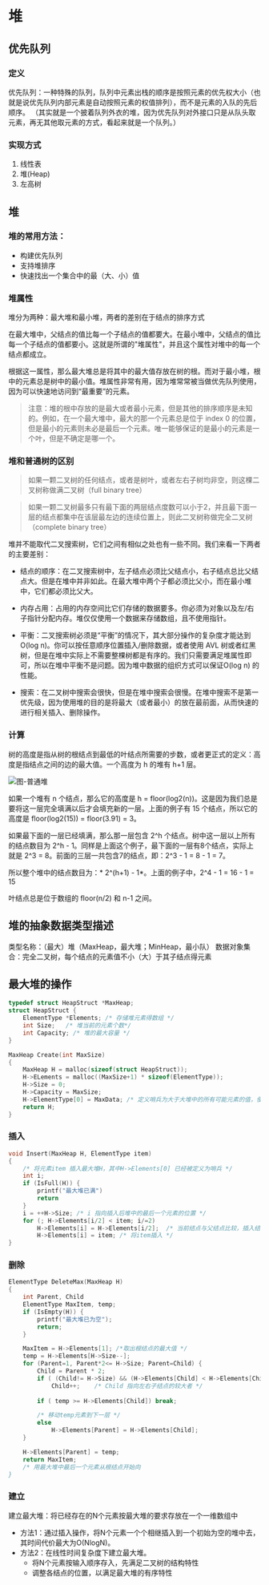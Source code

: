 # 堆

## 优先队列
### 定义
优先队列：一种特殊的队列，队列中元素出栈的顺序是按照元素的优先权大小（也就是说优先队列内部元素是自动按照元素的权值排列），而不是元素的入队的先后顺序。
（其实就是一个披着队列外衣的堆，因为优先队列对外接口只是从队头取元素，再无其他取元素的方式，看起来就是一个队列。）

### 实现方式
1. 线性表
2. 堆(Heap)
3. 左高树

## 堆
### 堆的常用方法：
* 构建优先队列
* 支持堆排序
* 快速找出一个集合中的最（大、小）值

### 堆属性
堆分为两种：最大堆和最小堆，两者的差别在于结点的排序方式

在最大堆中，父结点的值比每一个子结点的值都要大。在最小堆中，父结点的值比每一个子结点的值都要小。这就是所谓的"堆属性"，并且这个属性对堆中的每一个结点都成立。

根据这一属性，那么最大堆总是将其中的最大值存放在树的根。而对于最小堆，根中的元素总是树中的最小值。堆属性非常有用，因为堆常常被当做优先队列使用，因为可以快速地访问到“最重要”的元素。

> 注意：堆的根中存放的是最大或者最小元素，但是其他的排序顺序是未知的。例如，在一个最大堆中，最大的那一个元素总是位于 index 0 的位置，但是最小的元素则未必是最后一个元素。唯一能够保证的是最小的元素是一个叶，但是不确定是哪一个。

### 堆和普通树的区别

> 如果一颗二叉树的任何结点，或者是树叶，或者左右子树均非空，则这棵二叉树称做满二叉树（full binary tree）

> 如果一颗二叉树最多只有最下面的两层结点度数可以小于2，并且最下面一层的结点都集中在该层最左边的连续位置上，则此二叉树称做完全二叉树（complete binary tree）


堆并不能取代二叉搜索树，它们之间有相似之处也有一些不同。我们来看一下两者的主要差别：

* 结点的顺序：在二叉搜索树中，左子结点必须比父结点小，右子结点总比父结点大。但是在堆中并非如此。在最大堆中两个子都必须比父小，而在最小堆中，它们都必须比父大。

* 内存占用：占用的内存空间比它们存储的数据要多。你必须为对象以及左/右子指针分配内存。堆仅仅使用一个数据来存储数组，且不使用指针。

* 平衡：二叉搜索树必须是“平衡”的情况下，其大部分操作的复杂度才能达到O(log n)。你可以按任意顺序位置插入/删除数据，或者使用 AVL 树或者红黑树，但是在堆中实际上不需要整棵树都是有序的。我们只需要满足堆属性即可，所以在堆中平衡不是问题。因为堆中数据的组织方式可以保证O(log n) 的性能。

* 搜索：在二叉树中搜索会很快，但是在堆中搜索会很慢。在堆中搜索不是第一优先级，因为使用堆的目的是将最大（或者最小）的放在最前面，从而快速的进行相关插入、删除操作。

### 计算

树的高度是指从树的根结点到最低的叶结点所需要的步数，或者更正式的定义：高度是指结点之间的边的最大值。一个高度为 h 的堆有 h+1 层。

![图-普通堆](https://upload-images.jianshu.io/upload_images/4064751-9a3b75e40d3f9f04.png?imageMogr2/auto-orient/strip|imageView2/2/w/471)

如果一个堆有 n 个结点，那么它的高度是 h = floor(log2(n))。这是因为我们总是要将这一层完全填满以后才会填充新的一层。上面的例子有 15 个结点，所以它的高度是 floor(log2(15)) = floor(3.91) = 3。

如果最下面的一层已经填满，那么那一层包含 2^h 个结点。树中这一层以上所有的结点数目为 2^h - 1。同样是上面这个例子，最下面的一层有8个结点，实际上就是 2^3 = 8。前面的三层一共包含7的结点，即：2^3 - 1 = 8 - 1 = 7。

所以整个堆中的结点数目为：* 2^(h+1) - 1*。上面的例子中，2^4 - 1 = 16 - 1 = 15

叶结点总是位于数组的 floor(n/2) 和 n-1 之间。


## 堆的抽象数据类型描述
类型名称：（最大）堆（MaxHeap，最大堆；MinHeap，最小队）
数据对象集合：完全二叉树，每个结点的元素值不小（大）于其子结点得元素

## 最大堆的操作
```C
typedef struct HeapStruct *MaxHeap;
struct HeapStruct {
    ElementType *Elements; /* 存储堆元素得数组 */
    int Size;   /* 堆当前的元素个数*/
    int Capacity; /* 堆的最大容量 */
}

MaxHeap Create(int MaxSize)
{
    MaxHeap H = malloc(sizeof(struct HeapStruct));
    H->ELements = malloc((MaxSize+1) * sizeof(ElementType));
    H->Size = 0;
    H->Capacity = MaxSize;
    H->ElementType[0] = MaxData; /* 定义哨兵为大于大堆中的所有可能元素的值，便于以后更快的操作。*/
    return H;
}
```

### 插入
```C
void Insert(MaxHeap H, ElementType item)
{
    /* 将元素item 插入最大堆H，其中H->Elements[0] 已经被定义为哨兵 */
    int i;
    if (IsFull(H)) {
        printf("最大堆已满")
        return
    }
    i = ++H->Size; /* i 指向插入后堆中的最后一个元素的位置 */
    for (; H->Elements[i/2] < item; i/=2)  
        H->Elements[i] = H->Elements[i/2];  /* 当前结点与父结点比较，插入结点比该父结点大，交换位置*/
        H->Elements[i] = item; /* 将item插入 */
}
```

### 删除
```C
ElementType DeleteMax(MaxHeap H)
{
    int Parent, Child
    ElementType MaxItem, temp;
    if (IsEmpty(H)) {
        printf("最大堆已为空");
        return;
    }

    MaxItem = H->Elements[1]; /*取出根结点的最大值 */
    temp = H->Elements[H->Size--];
    for (Parent=1, Parent*2<= H->Size; Parent=Child) {
        Child = Parent * 2;
        if ( (Child!= H->Size) && (H->Elements[Child] < H->Elements[Child+1]) )
            Child++;    /* Child 指向左右子结点的较大者 */
        
        if ( temp >= H->Elements[Child]) break;

        /* 移动temp元素到下一层 */
        else 
            H->Elements[Parent] = H->Elements[Child];
    }

    H->Elements[Parent] = temp;
    return MaxItem;
    /* 用最大堆中最后一个元素从根结点开始向
}
```
### 建立
建立最大堆：将已经存在的N个元素按最大堆的要求存放在一个一维数组中

* 方法1：通过插入操作，将N个元素一个个相继插入到一个初始为空的堆中去，其时间代价最大为O(NlogN)。
* 方法2：在线性时间复杂度下建立最大堆。
    * 将N个元素按输入顺序存入，先满足二叉树的结构特性
    * 调整各结点的位置，以满足最大堆的有序特性
